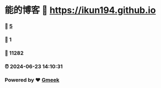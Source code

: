 # 能的博客 :link: https://ikun194.github.io 
### :page_facing_up: [5](https://ikun194.github.io/tag.html) 
### :speech_balloon: 1 
### :hibiscus: 11282 
### :alarm_clock: 2024-06-23 14:10:31 
### Powered by :heart: [Gmeek](https://github.com/Meekdai/Gmeek)
